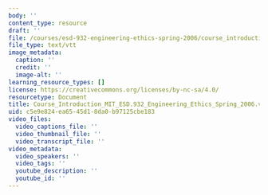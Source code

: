 ```yaml
---
body: ''
content_type: resource
draft: ''
file: /courses/esd-932-engineering-ethics-spring-2006/course_introduction_mit_esd932_engineering_ethics_spring_2006.vtt
file_type: text/vtt
image_metadata:
  caption: ''
  credit: ''
  image-alt: ''
learning_resource_types: []
license: https://creativecommons.org/licenses/by-nc-sa/4.0/
resourcetype: Document
title: Course_Introduction_MIT_ESD.932_Engineering_Ethics_Spring_2006.vtt
uid: c5e9e824-ea65-45d1-8da0-b97125cbe183
video_files:
  video_captions_file: ''
  video_thumbnail_file: ''
  video_transcript_file: ''
video_metadata:
  video_speakers: ''
  video_tags: ''
  youtube_description: ''
  youtube_id: ''
---
```

